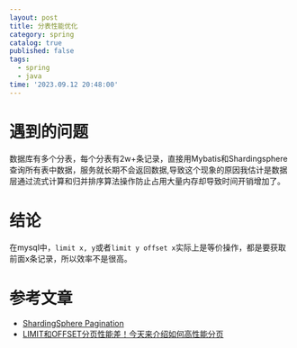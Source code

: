 ```yaml
---
layout: post
title: 分表性能优化
category: spring
catalog: true
published: false
tags:
  - spring
  - java
time: '2023.09.12 20:48:00'
---
```

# 遇到的问题
数据库有多个分表，每个分表有2w+条记录，直接用Mybatis和Shardingsphere查询所有表中数据，服务就长期不会返回数据,导致这个现象的原因我估计是数据层通过流式计算和归并排序算法操作防止占用大量内存却导致时间开销增加了。

# 结论
在mysql中，`limit x, y`或者`limit y offset x`实际上是等价操作，都是要获取前面x条记录，所以效率不是很高。

# 参考文章
- [ShardingSphere Pagination](https://shardingsphere.apache.org/document/5.0.0-alpha/cn/features/sharding/use-norms/pagination/#performance-bottleneck)
- [LIMIT和OFFSET分页性能差！今天来介绍如何高性能分页](https://www.51cto.com/article/718182.html)
